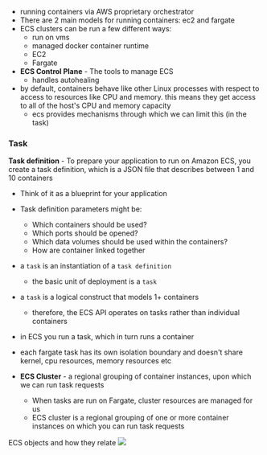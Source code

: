 
- running containers via AWS proprietary orchestrator
- There are 2 main models for running containers: ec2 and fargate
- ECS clusters can be run a few different ways:
	- run on vms
	- managed docker container runtime
	- EC2
	- Fargate
- **ECS Control Plane** - The tools to manage ECS
	- handles autohealing
- by default, containers behave like other Linux processes with respect to access to resources like CPU and memory. this means they get access to all of the host's CPU and memory capacity
  - ecs provides mechanisms through which we can limit this (in the task)

### Task
**Task definition** - To prepare your application to run on Amazon ECS, you create a task definition, which is a JSON file that describes between 1 and 10 containers
- Think of it as a blueprint for your application
- Task definition parameters might be:
	- Which containers should be used?
	- Which ports should be opened?
	- Which data volumes should be used within the containers?
	- How are container linked together

- a `task` is an instantiation of a `task definition`
	- the basic unit of deployment is a `task`
- a `task` is a logical construct that models 1+ containers
	- therefore, the ECS API operates on tasks rather than individual containers
- in ECS you run a task, which in turn runs a container
- each fargate task has its own isolation boundary and doesn't share kernel, cpu resources, memory resources etc

- **ECS Cluster** - a regional grouping of container instances, upon which we can run task requests
	- When tasks are run on Fargate, cluster resources are managed for us
	- ECS cluster is a regional grouping of one or more container instances on which you can run task requests

ECS objects and how they relate
![](/assets/images/2021-03-08-21-29-20.png)
